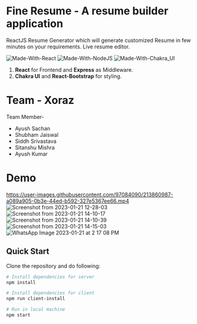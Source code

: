 # Fine Resume - A resume builder application

ReactJS Resume Generator which will generate customized Resume in few minutes on your requirements. Live resume editor.

![Made-With-React](https://img.shields.io/badge/Made_with-React-informational?style=for-the-badge&logo=react) ![Made-With-NodeJS](https://img.shields.io/badge/Made_with-NodeJS-informational?style=for-the-badge&logo=javascript) ![Made-With-Chakra_UI](https://img.shields.io/badge/Made_with-Chakra_UI-informational?style=for-the-badge&logo=Chakra-UI)

1. **React** for Frontend and **Express** as Middleware.
2. **Chakra UI** and **React-Bootstrap** for styling.

# Team - Xoraz

Team Member-

- Ayush Sachan
- Shubham Jaiswal
- Siddh Srivastava
- Sitanshu Mishra
- Ayush Kumar

# Demo

https://user-images.githubusercontent.com/97084090/213860987-a089a905-0b3e-44ed-b592-327e5367ee66.mp4
![Screenshot from 2023-01-21 12-28-03](https://user-images.githubusercontent.com/97084090/213860794-27d7f7d7-d233-497e-be30-271abe708b66.png)
![Screenshot from 2023-01-21 14-10-17](https://user-images.githubusercontent.com/97084090/213860662-656a9824-c310-41ee-b2fb-c97e4db724fc.png)
![Screenshot from 2023-01-21 14-10-39](https://user-images.githubusercontent.com/97084090/213860666-f9261394-6576-4ff1-9da1-071cbd9c18f7.png)
![Screenshot from 2023-01-21 14-15-03](https://user-images.githubusercontent.com/97084090/213860671-c935bd90-a804-4190-b845-32c9a16fee58.png)
![WhatsApp Image 2023-01-21 at 2 17 08 PM](https://user-images.githubusercontent.com/97084090/213860672-1171dd7f-6e91-45b7-b999-29326d0e1ae6.jpeg)


## Quick Start

Clone the repository and do following:

```bash
# Install dependencies for server
npm install

# Install dependencies for client
npm run client-install

# Run in local machine
npm start
